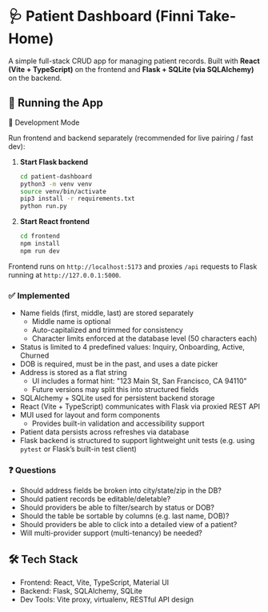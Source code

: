 # 🩺 Patient Dashboard (Finni Take-Home)

A simple full-stack CRUD app for managing patient records. Built with **React (Vite + TypeScript)** on the frontend and **Flask + SQLite (via SQLAlchemy)** on the backend.

## 🚀 Running the App

🔧 Development Mode

Run frontend and backend separately (recommended for live pairing / fast dev):

1. **Start Flask backend**
   ```bash
   cd patient-dashboard
   python3 -m venv venv
   source venv/bin/activate
   pip3 install -r requirements.txt
   python run.py
   ```

2. **Start React frontend**
   ```bash
   cd frontend
   npm install
   npm run dev
   ```

Frontend runs on `http://localhost:5173` and proxies `/api` requests to Flask running at `http://127.0.0.1:5000`.

### ✅ Implemented

- Name fields (first, middle, last) are stored separately
  - Middle name is optional
  - Auto-capitalized and trimmed for consistency
  - Character limits enforced at the database level (50 characters each)
- Status is limited to 4 predefined values: Inquiry, Onboarding, Active, Churned
- DOB is required, must be in the past, and uses a date picker
- Address is stored as a flat string
  - UI includes a format hint: "123 Main St, San Francisco, CA 94110"
  - Future versions may split this into structured fields
- SQLAlchemy + SQLite used for persistent backend storage
- React (Vite + TypeScript) communicates with Flask via proxied REST API
- MUI used for layout and form components
  - Provides built-in validation and accessibility support
- Patient data persists across refreshes via database
- Flask backend is structured to support lightweight unit tests (e.g. using `pytest` or Flask’s built-in test client)

### ❓ Questions

- Should address fields be broken into city/state/zip in the DB?
- Should patient records be editable/deletable?
- Should providers be able to filter/search by status or DOB?
- Should the table be sortable by columns (e.g. last name, DOB)?
- Should providers be able to click into a detailed view of a patient?
- Will multi-provider support (multi-tenancy) be needed?

## 🛠️ Tech Stack

- Frontend: React, Vite, TypeScript, Material UI
- Backend: Flask, SQLAlchemy, SQLite
- Dev Tools: Vite proxy, virtualenv, RESTful API design
